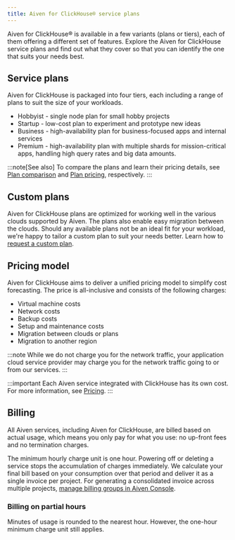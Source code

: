 ```yaml
---
title: Aiven for ClickHouse® service plans
---
```


Aiven for ClickHouse® is available in a few variants (plans or tiers),
each of them offering a different set of features. Explore the Aiven for
ClickHouse service plans and find out what they cover so that you can
identify the one that suits your needs best.

## Service plans

Aiven for ClickHouse is packaged into four tiers, each including a range
of plans to suit the size of your workloads.

-   Hobbyist - single node plan for small hobby projects
-   Startup - low-cost plan to experiment and prototype new ideas
-   Business - high-availability plan for business-focused apps and
    internal services
-   Premium - high-availability plan with multiple shards for
    mission-critical apps, handling high query rates and big data
    amounts.

:::note[See also]
To compare the plans and learn their pricing details, see [Plan
comparison](https://aiven.io/pricing?tab=plan-comparison&product=clickhouse)
and [Plan
pricing](https://aiven.io/pricing?tab=plan-pricing&product=clickhouse),
respectively.
:::

## Custom plans

Aiven for ClickHouse plans are optimized for working well in the various
clouds supported by Aiven. The plans also enable easy migration between
the clouds. Should any available plans not be an ideal fit for your
workload, we\'re happy to tailor a custom plan to suit your needs
better. Learn how to [request a custom
plan](https://docs.aiven.io/docs/platform/howto/custom-plans.html).

## Pricing model

Aiven for ClickHouse aims to deliver a unified pricing model to simplify
cost forecasting. The price is all-inclusive and consists of the
following charges:

-   Virtual machine costs
-   Network costs
-   Backup costs
-   Setup and maintenance costs
-   Migration between clouds or plans
-   Migration to another region

:::note
While we do not charge you for the network traffic, your application
cloud service provider may charge you for the network traffic going to
or from our services.
:::

:::important
Each Aiven service integrated with ClickHouse has its own cost. For more
information, see
[Pricing](https://aiven.io/pricing?tab=plan-pricing&product=clickhouse).
:::

## Billing

All Aiven services, including Aiven for ClickHouse, are billed based on
actual usage, which means you only pay for what you use: no up-front
fees and no termination charges.

The minimum hourly charge unit is one hour. Powering off or deleting a
service stops the accumulation of charges immediately. We calculate your
final bill based on your consumption over that period and deliver it as
a single invoice per project. For generating a consolidated invoice
across multiple projects, [manage billing groups in Aiven
Console](https://docs.aiven.io/docs/platform/howto/use-billing-groups.html).

### Billing on partial hours

Minutes of usage is rounded to the nearest hour. However, the one-hour
minimum charge unit still applies.

